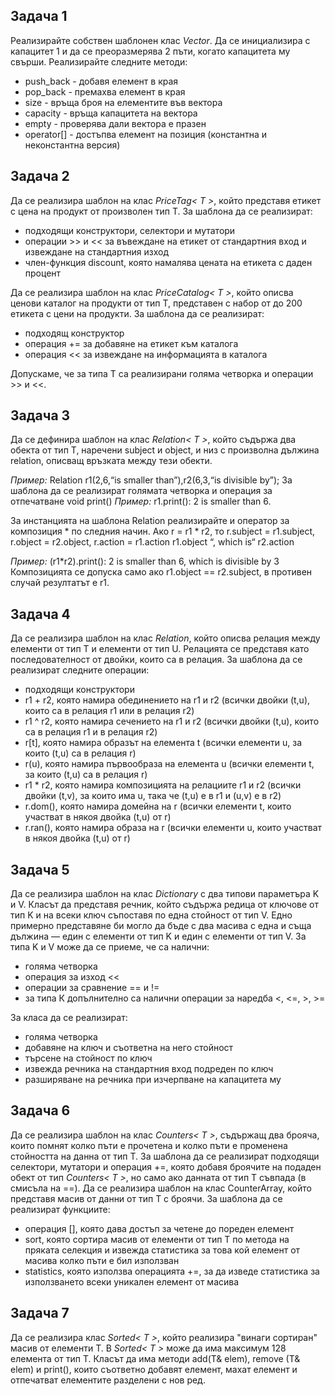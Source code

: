 ## Задача 1
Реализирайте собствен шаблонен клас *Vector*. Да се инициализира с капацитет 1 и да се преоразмерява 2 пъти, когато капацитета му свърши.
Реализирайте следните методи:
- push_back - добавя елемент в края
- pop_back - премахва елемент в края
- size - връща броя на елементите във вектора
- capacity - връща капацитета на вектора
- empty - проверява дали вектора е празен
- operator[] - достъпва елемент на позиция (константна и неконстантна версия)

## Задача 2
 Да се реализира шаблон на клас *PriceTag< T >*, който представя етикет с цена на продукт от произволен тип T. За шаблона да се реализират:
- подходящи конструктори, селектори и мутатори<br/>
- операции >> и << за въвеждане на етикет от стандартния вход и извеждане на стандартния изход<br/>
- член-функция discount, която намалява цената на етикета с даден процент<br/>

Да се реализира шаблон на клас *PriceCatalog< T >*, който описва ценови каталог на продукти от тип T, представен с набор от до 200 етикета с
цени на продукти. За шаблона да се реализират:
- подходящ конструктор<br/>
- операция += за добавяне на етикет към каталога<br/>
- операция << за извеждане на информацията в каталога<br/>

Допускаме, че за типа T са реализирани голяма четворка и операции >> и <<.

## Задача 3
Да се дефинира шаблон на клас *Relation< T >*, който съдържа два обекта от тип T, наречени subject и object, и низ с произволна дължина relation, 
описващ връзката между тези обекти.

*Пример:* Relation<int> r1(2,6,“is smaller than”),r2(6,3,“is divisible by”);
За шаблона да се реализират голямата четворка и операция за отпечатване void print()
*Пример:* r1.print(): 2 is smaller than 6.

За инстанцията на шаблона Relation<int> реализирайте и оператор за композиция * по следния
начин.
Ако r = r1 * r2, то r.subject = r1.subject, r.object = r2.object,
r.action = r1.action r1.object “, which is“ r2.action

*Пример:* (r1*r2).print(): 2 is smaller than 6, which is divisible by 3 
Композицията се допуска само ако r1.object == r2.subject, в противен случай резултатът e r1.

## Задача 4
Да се реализира шаблон на клас *Relation*, който описва релация между елементи от тип T и елементи от тип U. 
Релацията се представя като последователност от двойки, които са в релация. За шаблона да се реализират следните операции:
- подходящи конструктори
- r1 + r2, която намира обединението на r1 и r2 (всички двойки (t,u), които са в релация r1 или в релация r2)
- r1 ^ r2, която намира сечението на r1 и r2 (всички двойки (t,u), които са в релация r1 и в релация r2)
- r[t], която намира образът на елемента t (всички елементи u, за които (t,u) са в релация r)
- r(u), която намира първообраза на елемента u (всички елементи t, за които (t,u) са в релация r)
- r1 * r2, която намира композицията на релациите r1 и r2 (всички двойки (t,v), за които има u, така че (t,u) е в r1 и (u,v) е в r2)
- r.dom(), която намира домейна на r (всички елементи t, които участват в някоя двойка (t,u) от r)
- r.ran(), която намира образа на r (всички елементи u, които участват в някоя двойка (t,u) от r)

## Задача 5
Да се реализира шаблон на клас *Dictionary* с два типови параметъра K и V. Класът да
представя речник, който съдържа редица от ключове от тип K и на всеки ключ съпоставя по
една стойност от тип V. Едно примерно представяне би могло да бъде с два масива с една
и съща дължина — един с елементи от тип K и един с елементи от тип V. За типа K и V
може да се приеме, че са налични:
- голяма четворка
- операция за изход <<
- операции за сравнение == и !=
- за типа К допълнително са налични операции за наредба <, <=, >, >=

За класа да се реализират:
- голяма четворка
- добавяне на ключ и съответна на него стойност
- търсене на стойност по ключ
- извежда речника на стандартния вход подреден по ключ
- разширяване на речника при изчерпване на капацитета му

## Задача 6
Да се реализира шаблон на клас *Counters< T >*, съдържащ два брояча, които помнят колко пъти е прочетена и колко пъти е променена стойността на 
данна от тип T. За шаблона да се реализират подходящи селектори, мутатори и операция +=, която добавя броячите на подаден обект от тип *Counters< T >*, 
но само ако данната от тип T съвпада (в смисъла на ==). Да се реализира шаблон на клас CounterArray<T>, който представя масив от данни от тип T с броячи.
За шаблона да се реализират функциите:
- операция [], която дава достъп за четене до пореден елемент
- sort, която сортира масив от елементи от тип T по метода на пряката селекция и извежда статистика за това кой елемент от масива колко пъти е бил използван 
- statistics, която използва операцията +=, за да изведе статистика за използването всеки уникален елемент от масива
  
## Задача 7
Да се реализира клас *Sorted< T >*, който реализира "винаги сортиран" масив от елементи T. В *Sorted< T >* може да има максимум 128 елемента от тип T.
Класът да има методи add(T& elem), remove (T& elem) и print(), които съответно добавят елемент, махат елемент и отпечатват елементите разделени с нов ред.
    

